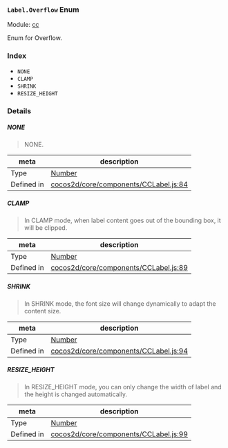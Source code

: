 ### `Label.Overflow` Enum



Module: [cc](../modules/cc.md)


Enum for Overflow.


### Index
  - `NONE`
  - `CLAMP`
  - `SHRINK`
  - `RESIZE_HEIGHT`

### Details


##### NONE

> NONE.

| meta | description |
|------|-------------|
| Type | <a href="https://developer.mozilla.org/en/JavaScript/Reference/Global_Objects/Number" class="crosslink external" target="_blank">Number</a> |
| Defined in | [cocos2d/core/components/CCLabel.js:84](https://github.com/cocos-creator/engine/blob/9546fb0f9c421d190e0aba7645402156498449ea/cocos2d/core/components/CCLabel.js#L84) |



##### CLAMP

> In CLAMP mode, when label content goes out of the bounding box, it will be clipped.

| meta | description |
|------|-------------|
| Type | <a href="https://developer.mozilla.org/en/JavaScript/Reference/Global_Objects/Number" class="crosslink external" target="_blank">Number</a> |
| Defined in | [cocos2d/core/components/CCLabel.js:89](https://github.com/cocos-creator/engine/blob/9546fb0f9c421d190e0aba7645402156498449ea/cocos2d/core/components/CCLabel.js#L89) |



##### SHRINK

> In SHRINK mode, the font size will change dynamically to adapt the content size.

| meta | description |
|------|-------------|
| Type | <a href="https://developer.mozilla.org/en/JavaScript/Reference/Global_Objects/Number" class="crosslink external" target="_blank">Number</a> |
| Defined in | [cocos2d/core/components/CCLabel.js:94](https://github.com/cocos-creator/engine/blob/9546fb0f9c421d190e0aba7645402156498449ea/cocos2d/core/components/CCLabel.js#L94) |



##### RESIZE_HEIGHT

> In RESIZE_HEIGHT mode, you can only change the width of label and the height is changed automatically.

| meta | description |
|------|-------------|
| Type | <a href="https://developer.mozilla.org/en/JavaScript/Reference/Global_Objects/Number" class="crosslink external" target="_blank">Number</a> |
| Defined in | [cocos2d/core/components/CCLabel.js:99](https://github.com/cocos-creator/engine/blob/9546fb0f9c421d190e0aba7645402156498449ea/cocos2d/core/components/CCLabel.js#L99) |


